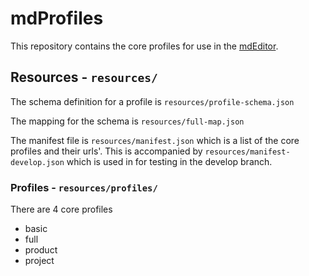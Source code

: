 # mdProfiles

This repository contains the core profiles for use in the [mdEditor](https://github.com/adiwg/mdEditor).

## Resources - `resources/`

The schema definition for a profile is `resources/profile-schema.json`

The mapping for the schema is `resources/full-map.json`

The manifest file is `resources/manifest.json` which is a list of the core profiles and their urls'. This is accompanied by `resources/manifest-develop.json` which is used in for testing in the develop branch.

### Profiles - `resources/profiles/`

There are 4 core profiles

- basic
- full
- product
- project
